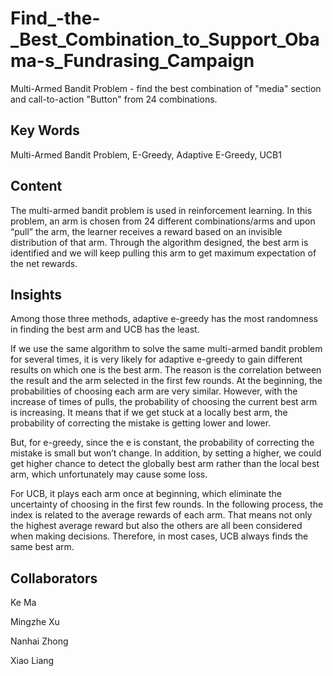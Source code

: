 # Find_-the-_Best_Combination_to_Support_Obama-s_Fundrasing_Campaign
Multi-Armed Bandit Problem - find the best combination of "media" section and call-to-action "Button" from 24 combinations.

## Key Words
Multi-Armed Bandit Problem, E-Greedy, Adaptive E-Greedy, UCB1

## Content
The multi-armed bandit problem is used in reinforcement learning. In this problem, an arm is chosen from 24 different combinations/arms and upon “pull” the arm, the learner receives a reward based on an invisible distribution of that arm. Through the algorithm designed, the best arm is identified and we will keep pulling this arm to get maximum expectation of the net rewards.

## Insights
Among those three methods, adaptive e-greedy has the most randomness in finding the best arm and UCB has the least.

If we use the same algorithm to solve the same multi-armed bandit problem for several times, it is very likely for adaptive e-greedy to gain different results on which one is the best arm. The reason is the correlation between the result and the arm selected in the first few rounds. At the beginning, the probabilities of choosing each arm are very similar. However, with the increase of times of pulls, the probability of choosing the current best arm is increasing. It means that if we get stuck at a locally best arm, the probability of correcting the mistake is getting lower and lower.

But, for e-greedy, since the e is constant, the probability of correcting the mistake is small but won’t change. In addition, by setting a higher, we could get higher chance to detect the globally best arm rather than the local best arm, which unfortunately may cause some loss.

For UCB, it plays each arm once at beginning, which eliminate the uncertainty of choosing in the first few rounds. In the following process, the index is related to the average rewards of each arm. That means not only the highest average reward but also the others are all been considered when making decisions. Therefore, in most cases, UCB always finds the same best arm.

## Collaborators
Ke Ma

Mingzhe Xu

Nanhai Zhong

Xiao Liang

